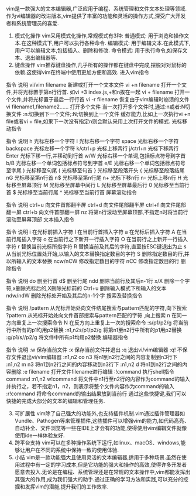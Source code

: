 vim是一款强大的文本编辑器,广泛应用于编程、系统管理和文件文本处理等领域.作为vi编辑器的改进版本,vim提供了丰富的功能和灵活的操作方式,深受广大开发者和系统管理员的喜爱.

1. 模式化操作
vim采用模式化操作,常规模式有3种:
普通模式: 用于浏览和操作文本.在这种模式下,用户可以执行各种命令.
编辑模式: 用于编辑文本.在此模式下,用户可以编辑文本,包括插入、删除和修改.
命令模式: 用于执行命令,如保存文本、退出编辑器等.
2. 键盘操作
vim推荐键盘操作,几乎所有的操作都在键盘中完成,摆脱对对鼠标的依赖.这使得vim在终端中使用更加方便和高效.
进入vim指令

 指令 	说明 
 vi/vim filename	 新建或打开一个文本文件
 vi +n filename	 打开一个文件,并将光标置于第n行行首. 如vi +3 index.js,+和n挨在一起
 vi + filename	 打开一个文件,并将光标置于最后一行行首
 vi -r filename	 恢复由于vim编辑时崩溃的文件
 vi filename1,filename2……	 打开多个文件
当一次打开多个文件时,通过:n或者:N切换文件
:n:切换到下一个文件;:N;切换到上一个文件
缓存能力,比如上一次执行vi +n file或者vi + file,如果下一次没有指定n则会默认采用上次打开文件的模式.
光标移动指令

 指令	说明 
h	光标左移一个字符 
I	光标右移一个字符 
space	光标右移一个字符 
backspace	光标左移一个字符 
k/ctrl+p	光标上移两行 
j/ctrl+n
光标下移两行 
Enter	光标下移一行,并移动到行首 
w/W	光标右移一个单词,包括标点符号到字首 
b/B	光标左移一个单词包括标点符号到字首 
e/E	光标右移一个单词包括标点符号至字尾 
)	光标移至句尾 
(	光标移至句首 
}	光标移至段落开头 
{	光标移至段落结尾 
nG	光标移至第n行首 
n$
光标移至第n行尾 
n+	光标下移n行 
n-	光标上移n行 
H	光标移至屏幕顶行 
M	光标移至屏幕中间行 
L	光标移至屏幕最后行 
0	光标移至当前行首 
$	光标移至当前行尾 
^	光标移至当前行首 
屏幕滚动指令

指令 	 说明
ctrl+u	向文件首部翻半屏 
ctrl+d	向文件尾部翻半屏 
ctrl+f	向文件尾部翻一屏 
ctrl+b	向文件首部翻一屏 
nz	将第n行滚动至屏幕顶部,不指定n时将当前行滚动至屏幕顶部
文本插入指令

 指令	说明 
i	在光标前插入字符 
I	在当前行首插入字符
a	在光标后插入字符 
A	在当前行尾插入字符 
o	在当前行之下新开一行插入字符 
O 	在当前行之上新开一行插入字符 
r	替换当前光标所指字符 
R	替换当前及其后的字符,直至按ESC键退出为止 
s	从当前光标位置处开始,以输入的文本替换指定数目的字符 
S	删除指定数目的行,并以所输入的文本替换 
ncw/nCW	修改指定数目的字符 
nCC	修改指定数目的行 
删除指令

指令 	说明 
 do	删至行首
 d$	删至行尾
 ndd	删除当前行及其后n-1行
x/X	删除一个字符,x删除光标后的,X删除光标前的
Ctrl+u	删除输入模式下所输入的文本
ndw/ndW	删除光标处开始及其后的n-1个字 
搜索及替换指令

指令 	说明 
 /pattern	从光标开始处向文件结尾搜索与pattern匹配的字符,向下搜索
 ?pattern	从光标开始处向文件首部搜索与pattern匹配的字符 ,向上搜索
 n	在同一方向重复上一次搜索命令 
 N	在反方向上重复上一次的搜索命令
 :s/p1/p2/g	将当前行中所有的p1均用p2替换
:n1,n2s/p1/p2/g	将第n1至n2行中所有的p1用p2替换
:g/p1/s//p2/g	将文件中所有p1均用p2替换
编辑器指令

 指令	说明 
:w	 保存当前文件
:x	 保存当前文件并退出
:q	 退出vi/vim编辑器
:q!	 不保存文件退出vi/vim编辑器
:n1,n2 co n3	 将n1到n2行之间的内容复制到n3行下
:n1,n2 m n3	 将n1到n2行之间的内容移动到n3行下
:n1,n2 d	 将n1到n2行之间的内容删除
:e filename	 打开文件filename进行编辑
:!command	 执行shell指令command
:n1,n2 w!command	 将文件中n1行至n2行的内容作为command的输入并执行之，若不指定n1，n2，则表示将整个文件内容作为command的输入
:r!command	 将命令command的输出结果放到当前行
通过这些快捷键,我们可以快捷的完成大部分的文本的编辑和管理任务.

3. 可扩展性
vim除了自己强大的功能外,也支持插件机制.vim通过插件管理器如Vundle、Pathogen等来管理插件,这些插件可以增强vim的能力,如代码高亮、自动补全、文件浏览等一些在IDE上才会有的功能,使得使用vim编辑文件就像使用ide一样体验友好.
4. 跨平台支持
vim可以在多种操作系统下运行,如linux、macOS、windows,能够让用户在不同的系统中保持一致的使用体验.
5. 小结
vim是一款功能强大且使用灵活的文本编辑器,适用于多种场景.虽然在使用过程中有一定的学习成本,但是它功能的强大和操作的高效,使得许多开发者愿意去投入.无论是在编程、系统管理还是在常规的文本操作中,vim都能发挥出其强大的作用,成为我们强大的助手.通过正确的学习方法和实践,可以充分的挖掘和发挥vim的潜能,提升我们的工作效率.